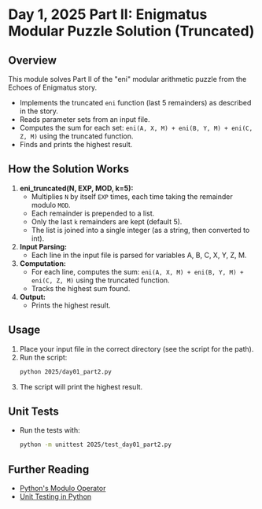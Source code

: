 # Day 1, 2025 Part II: Enigmatus Modular Puzzle Solution (Truncated)

## Overview
This module solves Part II of the "eni" modular arithmetic puzzle from the Echoes of Enigmatus story.

- Implements the truncated `eni` function (last 5 remainders) as described in the story.
- Reads parameter sets from an input file.
- Computes the sum for each set: `eni(A, X, M) + eni(B, Y, M) + eni(C, Z, M)` using the truncated function.
- Finds and prints the highest result.

## How the Solution Works

1. **eni_truncated(N, EXP, MOD, k=5):**
   - Multiplies `N` by itself `EXP` times, each time taking the remainder modulo `MOD`.
   - Each remainder is prepended to a list.
   - Only the last `k` remainders are kept (default 5).
   - The list is joined into a single integer (as a string, then converted to int).
2. **Input Parsing:**
   - Each line in the input file is parsed for variables A, B, C, X, Y, Z, M.
3. **Computation:**
   - For each line, computes the sum: `eni(A, X, M) + eni(B, Y, M) + eni(C, Z, M)` using the truncated function.
   - Tracks the highest sum found.
4. **Output:**
   - Prints the highest result.

## Usage

1. Place your input file in the correct directory (see the script for the path).
2. Run the script:
   ```bash
   python 2025/day01_part2.py
   ```
3. The script will print the highest result.

## Unit Tests
- Run the tests with:
  ```bash
  python -m unittest 2025/test_day01_part2.py
  ```

## Further Reading
- [Python's Modulo Operator](https://docs.python.org/3/reference/expressions.html#binary-arithmetic-operations)
- [Unit Testing in Python](https://docs.python.org/3/library/unittest.html)
